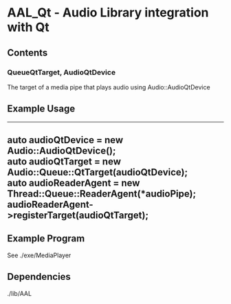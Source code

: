 # AAL_Qt - Audio Library integration with Qt

## Contents

### QueueQtTarget, AudioQtDevice
The target of a media pipe that plays audio using Audio::AudioQtDevice

## Example Usage
 ----------------
auto audioQtDevice = new Audio::AudioQtDevice();  
auto audioQtTarget = new Audio::Queue::QtTarget(audioQtDevice);  
auto audioReaderAgent = new Thread::Queue::ReaderAgent(*audioPipe);  
audioReaderAgent->registerTarget(audioQtTarget);  
 ----------------

## Example Program
See ./exe/MediaPlayer  

## Dependencies

./lib/AAL  
